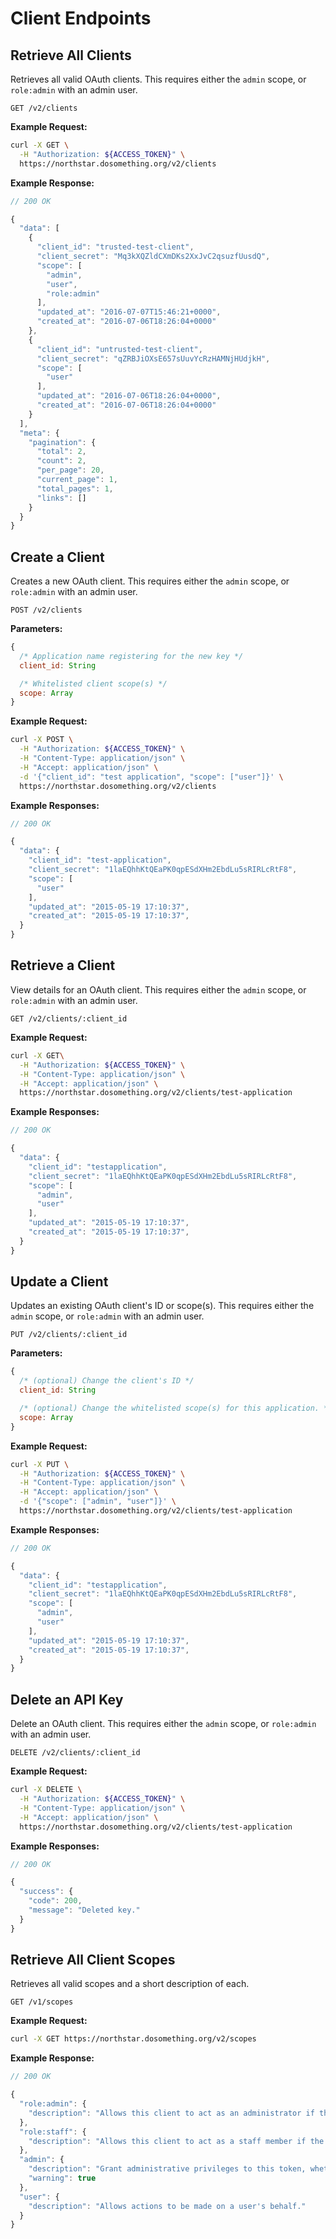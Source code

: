 # Client Endpoints

## Retrieve All Clients
Retrieves all valid OAuth clients. This requires either the `admin` scope, or `role:admin` with an admin user.

```
GET /v2/clients
```

**Example Request:**
```sh
curl -X GET \
  -H "Authorization: ${ACCESS_TOKEN}" \
  https://northstar.dosomething.org/v2/clients
```

**Example Response:**
```js
// 200 OK

{
  "data": [
    {
      "client_id": "trusted-test-client",
      "client_secret": "Mq3kXQZldCXmDKs2XxJvC2qsuzfUusdQ",
      "scope": [
        "admin",
        "user",
        "role:admin"
      ],
      "updated_at": "2016-07-07T15:46:21+0000",
      "created_at": "2016-07-06T18:26:04+0000"
    },
    {
      "client_id": "untrusted-test-client",
      "client_secret": "qZRBJiOXsE657sUuvYcRzHAMNjHUdjkH",
      "scope": [
        "user"
      ],
      "updated_at": "2016-07-06T18:26:04+0000",
      "created_at": "2016-07-06T18:26:04+0000"
    }
  ],
  "meta": {
    "pagination": {
      "total": 2,
      "count": 2,
      "per_page": 20,
      "current_page": 1,
      "total_pages": 1,
      "links": []
    }
  }
}
```

## Create a Client
Creates a new OAuth client. This requires either the `admin` scope, or `role:admin` with an admin user.

```
POST /v2/clients
```

**Parameters:**

```js
{
  /* Application name registering for the new key */
  client_id: String

  /* Whitelisted client scope(s) */
  scope: Array
}
```

**Example Request:**
```sh
curl -X POST \
  -H "Authorization: ${ACCESS_TOKEN}" \
  -H "Content-Type: application/json" \
  -H "Accept: application/json" \
  -d '{"client_id": "test application", "scope": ["user"]}' \
  https://northstar.dosomething.org/v2/clients
```


**Example Responses:**
```js
// 200 OK

{
  "data": {
    "client_id": "test-application",
    "client_secret": "1laEQhhKtQEaPK0qpESdXHm2EbdLu5sRIRLcRtF8",
    "scope": [
      "user"
    ],
    "updated_at": "2015-05-19 17:10:37",
    "created_at": "2015-05-19 17:10:37",
  }
}
```

## Retrieve a Client
View details for an OAuth client. This requires either the `admin` scope, or `role:admin` with an admin user.

```
GET /v2/clients/:client_id
```

**Example Request:**
```sh
curl -X GET\
  -H "Authorization: ${ACCESS_TOKEN}" \
  -H "Content-Type: application/json" \
  -H "Accept: application/json" \
  https://northstar.dosomething.org/v2/clients/test-application
```


**Example Responses:**
```js
// 200 OK

{
  "data": {
    "client_id": "testapplication",
    "client_secret": "1laEQhhKtQEaPK0qpESdXHm2EbdLu5sRIRLcRtF8",
    "scope": [
      "admin",
      "user"
    ],
    "updated_at": "2015-05-19 17:10:37",
    "created_at": "2015-05-19 17:10:37",
  }
}
```

## Update a Client
Updates an existing OAuth client's ID or scope(s). This requires either the `admin` scope, or `role:admin` with an admin user.

```
PUT /v2/clients/:client_id
```

**Parameters:**

```js
{
  /* (optional) Change the client's ID */
  client_id: String

  /* (optional) Change the whitelisted scope(s) for this application. */
  scope: Array
}
```

**Example Request:**
```sh
curl -X PUT \
  -H "Authorization: ${ACCESS_TOKEN}" \
  -H "Content-Type: application/json" \
  -H "Accept: application/json" \
  -d '{"scope": ["admin", "user"]}' \
  https://northstar.dosomething.org/v2/clients/test-application
```


**Example Responses:**
```js
// 200 OK

{
  "data": {
    "client_id": "testapplication",
    "client_secret": "1laEQhhKtQEaPK0qpESdXHm2EbdLu5sRIRLcRtF8",
    "scope": [
      "admin",
      "user"
    ],
    "updated_at": "2015-05-19 17:10:37",
    "created_at": "2015-05-19 17:10:37",
  }
}
```


## Delete an API Key
Delete an OAuth client. This requires either the `admin` scope, or `role:admin` with an admin user.

```
DELETE /v2/clients/:client_id
```


**Example Request:**
```sh
curl -X DELETE \
  -H "Authorization: ${ACCESS_TOKEN}" \
  -H "Content-Type: application/json" \
  -H "Accept: application/json" \
  https://northstar.dosomething.org/v2/clients/test-application
```


**Example Responses:**
```js
// 200 OK

{
  "success": {
    "code": 200,
    "message": "Deleted key."
  }
}
```

## Retrieve All Client Scopes
Retrieves all valid scopes and a short description of each.

```
GET /v1/scopes
```

**Example Request:**
```sh
curl -X GET https://northstar.dosomething.org/v2/scopes
```

**Example Response:**
```js
// 200 OK

{
  "role:admin": {
    "description": "Allows this client to act as an administrator if the user has that role."
  },
  "role:staff": {
    "description": "Allows this client to act as a staff member if the user has that role."
  },
  "admin": {
    "description": "Grant administrative privileges to this token, whether or not the user has the admin role.",
    "warning": true
  },
  "user": {
    "description": "Allows actions to be made on a user's behalf."
  }
}
```


